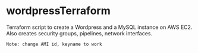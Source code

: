 # wordpressTerraform

Terraform script to create a Wordpress and a MySQL instance on AWS EC2. Also creates security groups, pipelines, network interfaces. 

`Note: change AMI id, keyname to work`
